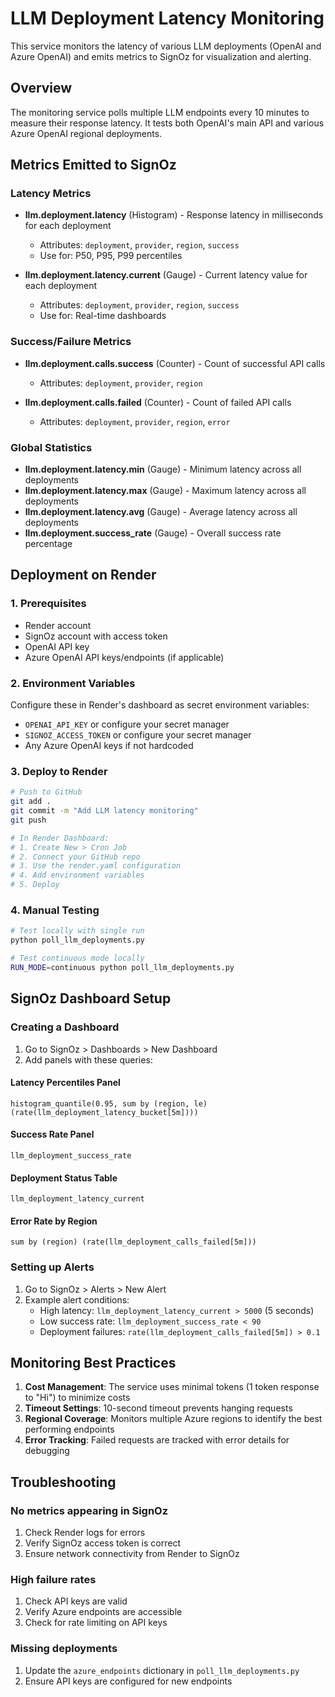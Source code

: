 # LLM Deployment Latency Monitoring

This service monitors the latency of various LLM deployments (OpenAI and Azure OpenAI) and emits metrics to SignOz for visualization and alerting.

## Overview

The monitoring service polls multiple LLM endpoints every 10 minutes to measure their response latency. It tests both OpenAI's main API and various Azure OpenAI regional deployments.

## Metrics Emitted to SignOz

### Latency Metrics
- **llm.deployment.latency** (Histogram) - Response latency in milliseconds for each deployment
  - Attributes: `deployment`, `provider`, `region`, `success`
  - Use for: P50, P95, P99 percentiles

- **llm.deployment.latency.current** (Gauge) - Current latency value for each deployment
  - Attributes: `deployment`, `provider`, `region`, `success`
  - Use for: Real-time dashboards

### Success/Failure Metrics
- **llm.deployment.calls.success** (Counter) - Count of successful API calls
  - Attributes: `deployment`, `provider`, `region`
  
- **llm.deployment.calls.failed** (Counter) - Count of failed API calls
  - Attributes: `deployment`, `provider`, `region`, `error`

### Global Statistics
- **llm.deployment.latency.min** (Gauge) - Minimum latency across all deployments
- **llm.deployment.latency.max** (Gauge) - Maximum latency across all deployments
- **llm.deployment.latency.avg** (Gauge) - Average latency across all deployments
- **llm.deployment.success_rate** (Gauge) - Overall success rate percentage

## Deployment on Render

### 1. Prerequisites
- Render account
- SignOz account with access token
- OpenAI API key
- Azure OpenAI API keys/endpoints (if applicable)

### 2. Environment Variables
Configure these in Render's dashboard as secret environment variables:
- `OPENAI_API_KEY` or configure your secret manager
- `SIGNOZ_ACCESS_TOKEN` or configure your secret manager
- Any Azure OpenAI keys if not hardcoded

### 3. Deploy to Render
```bash
# Push to GitHub
git add .
git commit -m "Add LLM latency monitoring"
git push

# In Render Dashboard:
# 1. Create New > Cron Job
# 2. Connect your GitHub repo
# 3. Use the render.yaml configuration
# 4. Add environment variables
# 5. Deploy
```

### 4. Manual Testing
```bash
# Test locally with single run
python poll_llm_deployments.py

# Test continuous mode locally
RUN_MODE=continuous python poll_llm_deployments.py
```

## SignOz Dashboard Setup

### Creating a Dashboard
1. Go to SignOz > Dashboards > New Dashboard
2. Add panels with these queries:

#### Latency Percentiles Panel
```
histogram_quantile(0.95, sum by (region, le) (rate(llm_deployment_latency_bucket[5m])))
```

#### Success Rate Panel
```
llm_deployment_success_rate
```

#### Deployment Status Table
```
llm_deployment_latency_current
```

#### Error Rate by Region
```
sum by (region) (rate(llm_deployment_calls_failed[5m]))
```

### Setting up Alerts
1. Go to SignOz > Alerts > New Alert
2. Example alert conditions:
   - High latency: `llm_deployment_latency_current > 5000` (5 seconds)
   - Low success rate: `llm_deployment_success_rate < 90`
   - Deployment failures: `rate(llm_deployment_calls_failed[5m]) > 0.1`

## Monitoring Best Practices

1. **Cost Management**: The service uses minimal tokens (1 token response to "Hi") to minimize costs
2. **Timeout Settings**: 10-second timeout prevents hanging requests
3. **Regional Coverage**: Monitors multiple Azure regions to identify the best performing endpoints
4. **Error Tracking**: Failed requests are tracked with error details for debugging

## Troubleshooting

### No metrics appearing in SignOz
1. Check Render logs for errors
2. Verify SignOz access token is correct
3. Ensure network connectivity from Render to SignOz

### High failure rates
1. Check API keys are valid
2. Verify Azure endpoints are accessible
3. Check for rate limiting on API keys

### Missing deployments
1. Update the `azure_endpoints` dictionary in `poll_llm_deployments.py`
2. Ensure API keys are configured for new endpoints